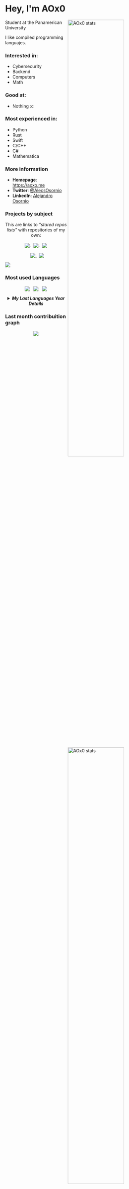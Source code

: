 <div>

# Hey, I'm AOx0


<a href="https://github.com/AOx0">
<img
  src="https://github-readme-stats.vercel.app/api?username=AOx0&theme=default&show_icons=true&hide_border=true&count_private=true"
  title="AOx0 stats"
  align="right"
  width="60%"
/>
<img
  src="https://github-readme-streak-stats.herokuapp.com/?user=AOx0&theme=default&hide_border=true"
  title="AOx0 stats"
  align="right"
  width="60%"
/>
</a>

Student at the Panamerican University
  
I like compiled programming languajes.

### Interested in:
  * Cybersecurity
  * Backend
  * Computers
  * Math
  
### Good at:
  * Nothing :c 
  
### Most experienced in:
  * Python
  * Rust
  * Swift
  * C/C++
  * C#
  * Mathematica


### More information

- **Homepage**: <https://aoxo.me>
- **Twitter**: [@AlecsOsornio](https://twitter.com/AlecsOsornio)
- **LinkedIn**: [Alejandro Osornio](https://www.linkedin.com/in/aox0)

### Projects by subject

<p align="center">
This are links to <i>"stared repos lists"</i> with repositories of my own:
</p>
<p align="center">
  <a href="https://github.com/stars/AOx0/lists/backend">
  <img align="center" src="https://user-images.githubusercontent.com/50227494/161587193-713af6bc-b945-41c5-95e8-c7d033b43ad3.svg" />
  </a>
  &nbsp
  <a href="https://github.com/stars/AOx0/lists/manim">
  <img align="center" src="https://user-images.githubusercontent.com/50227494/161587497-c48206e0-9a8f-4687-b06b-f8f5dbb789f6.svg" />
  </a>
  &nbsp
  <a href="https://github.com/stars/AOx0/lists/data-science">
  <img align="center" src="https://user-images.githubusercontent.com/50227494/161587489-e64710ce-f18b-40ad-aeb4-a5d0e5abfd2d.svg" />
  </a>
</p>
<p align="center">
  &nbsp
  <a href="https://github.com/stars/AOx0/lists/school-projects">
  <img align="center" src="https://user-images.githubusercontent.com/50227494/161587476-ce415344-eff3-497b-8dc8-584910b5a536.svg" />
  </a>
  &nbsp
  <a href="https://github.com/stars/AOx0/lists/security">
  <img align="center" src="https://user-images.githubusercontent.com/50227494/161587468-0a2cd941-5ed9-4fa9-97f9-c59e540413a2.svg" />
  </a>
</p>
 
</div>

![](https://hit.yhype.me/github/profile?user_id=50227494)

### Most used Languages

<p align="center">
  <img src="https://github-readme-stats.vercel.app/api/top-langs/?username=AOx0&theme=default&show_icons=true&hide_border=true&layout=compact" align="center" />
  &nbsp
  <img src="https://api.githubtrends.io/user/svg/AOx0/langs?time_range=one_year&include_private=True&compact=True&loc_metric=changed&theme=classic" align="center" />
  &nbsp
  <img src="https://api.githubtrends.io/user/svg/AOx0/langs?time_range=one_month&include_private=True&loc_metric=changed&compact=True&theme=classic" align="center" />
</p>

  <details> 
    <summary align="center"><b><i>My Last Languages Year Details</i></b></h3></summary>
  </br>
  <p align="center">
  <a href="https://www.githubtrends.io">
    <img align="center" src="https://api.githubtrends.io/user/svg/AOx0/langs?time_range=one_year&include_private=True&theme=classic" />
  </a>
  <a href="https://www.githubtrends.io">
    <img align="center" src="https://api.githubtrends.io/user/svg/AOx0/langs?time_range=one_year&include_private=True&loc_metric=changed&theme=classic" />
  </a>
  </p>


  <p align="center">
  <a href="https://www.githubtrends.io">
    <img align="center" src="https://api.githubtrends.io/user/svg/AOx0/repos?time_range=one_year&include_private=True&theme=classic" />
  </a>
  <a href="https://www.githubtrends.io">
    <img align="center" src="https://api.githubtrends.io/user/svg/AOx0/repos?time_range=one_year&include_private=True&loc_metric=changed&theme=classic" />
  </a>
  </p>
</details>

### Last month contribuition graph

<p align="center"> <img src="https://activity-graph.herokuapp.com/graph?username=aox0&bg_color=ffffff&color=000000&line=fd8c1b&point=03d3d&area=false&hide_border=true" align="center" /> </p>

<!--
**AOx0/AOx0** is a ✨ _special_ ✨ repository because its `README.md` (this file) appears on your GitHub profile.

Here are some ideas to get you started:

- 🔭 I’m currently working on ...
- 🌱 I’m currently learning ...
- 👯 I’m looking to collaborate on ...
- 🤔 I’m looking for help with ...
- 💬 Ask me about ...
- 📫 How to reach me: ...
- 😄 Pronouns: ...
- ⚡ Fun fact: ...
-->
